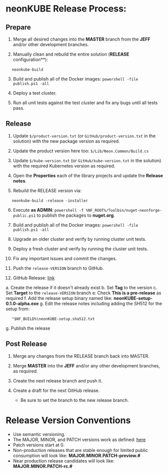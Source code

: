 # neonKUBE Release Process:

## Prepare

1. Merge all desired changes into the **MASTER** branch from the **JEFF** and/or other development branches.

2. Manually clean and rebuild the entire solution (**RELEASE** configuration**): 

&nbsp;&nbsp;&nbsp;&nbsp;&nbsp;`neonkube-build`

3. Build and publish all of the Docker images: `powershell -file publish.ps1 -all`

4. Deploy a test cluster.

5. Run all unit tests against the test cluster and fix any bugs until all tests pass.

## Release 

1. Update `$/product-version.txt` (or `GitHub/product-version.txt` in the solution) with the 
   new package version as required.

2. Update the product version here too: `$/Lib/Neon.Common/Build.cs`

3. Update `$/kube-version.txt` (or `GitHub/kube-version.txt` in the solution) with the 
   required Kubernetes version as required.

4. Open the **Properties** each of the library projects and update the **Release notes**.

5. Rebuild the RELEASE version via:

&nbsp;&nbsp;&nbsp;&nbsp;&nbsp;`neonkube-build -release -installer`

6. Execute **as ADMIN**: `powershell -f %NF_ROOT%/Toolbin/nuget-neonforge-public.ps1` to publish the packages to **nuget.org**.

7. Build and publish all of the Docker images: `powershell -file publish.ps1 -all`

8. Upgrade an older cluster and verify by running cluster unit tests.

9. Deploy a fresh cluster and verify by running the cluster unit tests.

10. Fix any important issues and commit the changes.

11. Push the `release-VERSION` branch to GitHub.

12. GitHub Release: [link](https://help.github.com/articles/creating-releases/)

  a. Create the release if it doesn't already exist
  b. Set **Tag** to the version
  c. Set **Target** to the `release-VERSION` branch
  e: Check **This is a pre-release** as required
  f. Add the release setup binary named like: **neonKUBE-setup-0.1.0-alpha.exe**
  g. Edit the release notes including adding the SH512 for the setup from:

&nbsp;&nbsp;&nbsp;&nbsp;&nbsp;`"$NF_BUILD%\neonKUBE-setup.sha512.txt`

  g. Publish the release

## Post Release

1. Merge any changes from the RELEASE branch back into MASTER.

2. Merge **MASTER** into the **JEFF** and/or any other development branches, as required.

3. Create the next release branch and push it.

4. Create a draft for the next GitHub release.

    * Be sure to set the branch to the new release branch.

 # Release Version Conventions

* Use semantic versioning.
* The MAJOR, MINOR, and PATCH versions work as defined: [here](https://semver.org/)
* Patch versions start at 0.
* Non-production releases that are stable enough for limited public consumption will look like: **MAJOR.MINOR.PATCH-preview.#**
* Near production release candidates will look like: **MAJOR.MINOR.PATCH-rc.#**
